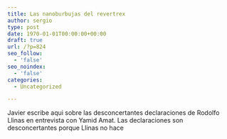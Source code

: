 ```yaml
---
title: Las nanoburbujas del revertrex
author: sergio
type: post
date: 1970-01-01T00:00:00+00:00
draft: true
url: /?p=824
seo_follow:
  - 'false'
seo_noindex:
  - 'false'
categories:
  - Uncategorized

---
```

Javier escribe aqui sobre las desconcertantes declaraciones de Rodolfo Llinas en entrevista con Yamid Amat. Las declaraciones son desconcertantes porque Llinas no hace